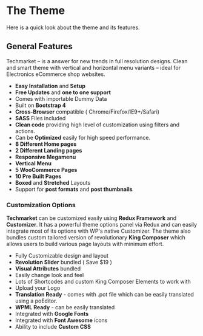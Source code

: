 # The Theme

Here is a quick look about the theme and its features.

## General Features

Techmarket  – is a answer for new trends in full resolution designs. Clean and smart theme with vertical and horizontal menu variants – ideal for Electronics eCommerce shop websites.

* **Easy Installation** and **Setup**
* **Free Updates** and **one to one support**
* Comes with importable Dummy Data
* Built on **Bootstrap 4**
* **Cross-Browser** compatible ( Chrome/Firefox/IE9+/Safari)
* **SASS** Files included
* **Clean code** providing high level of customization using filters and actions.
* Can be **Optimized** easily for high speed performance.
* **8 Different Home pages**
* **2 Different Landing pages**
* **Responsive Megamenu**
* **Vertical Menu**
* **5 WooCommerce Pages**
* **10 Pre Built Pages**
* **Boxed** and **Stretched** Layouts
* Support for **post formats** and **post thumbnails**

### Customization Options

**Techmarket** can be customized easily using **Redux Framework** and **Customizer**. It has a powerful theme options panel via Redux and can easily integrate most of its options with WP's native Customizer. The theme also bundles custom tailored version of revolutionary **King Composer** which allows users to build various page layouts with minimum effort.

* Fully Customizable design and layout
* **Revolution Slider** bundled ( Save $19 )
* **Visual Attributes** bundled
* Easily change look and feel
* Lots of Shortcodes and custom King Composer Elements to work with
* Upload your Logo
* **Translation Ready** - comes with .pot file which can be easily translated using a poEditor.
* **WPML Ready** - can be easily translated
* Integrated with **Google Fonts**
* Integrated with **Font Awesome** icons
* Ability to include **Custom CSS**

